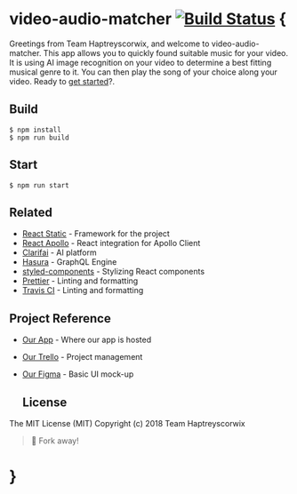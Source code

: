 # video-audio-matcher [![Build Status](https://travis-ci.com/JulienDemarque/JAMstack-hackathon-video-audio-matcher.svg?branch=master)](https://travis-ci.com/JulienDemarque/JAMstack-hackathon-video-audio-matcher) {

Greetings from Team Haptreyscorwix, and welcome to video-audio-matcher.
This app allows you to quickly found suitable music for your video. It is using AI image recognition on your video to determine a best fitting musical genre to it. You can then play the song of your choice along your video. Ready to [get started][1]?.

## Build

```
$ npm install
$ npm run build
```

## Start

```
$ npm run start
```

## Related

- [React Static][2] - Framework for the project
- [React Apollo][3] - React integration for Apollo Client
- [Clarifai][4] - AI platform
- [Hasura][5] - GraphQL Engine
- [styled-components][6] - Stylizing React components
- [Prettier][7] - Linting and formatting
- [Travis CI][8] - Linting and formatting

## Project Reference

- [Our App][1] - Where our app is hosted
- [Our Trello][9] - Project management
- [Our Figma][10] - Basic UI mock-up

	## License


The MIT License (MIT)
Copyright (c) 2018 Team Haptreyscorwix
> :fork_and_knife: Fork away!

# }

[1]: https://zealous-curran-ccefa0.netlify.com
[2]: https://github.com/nozzle/react-static
[3]: https://github.com/apollographql/react-apollo
[4]: https://github.com/Clarifai/clarifai-javascript
[5]: https://github.com/hasura
[6]: https://github.com/styled-components/styled-components
[7]: https://github.com/prettier/prettier
[8]: https://travis-ci.org
[9]: https://trello.com/b/IRt2kuYk/jamstack-hackathon-video-audio-matcher
[10]: https://www.figma.com/file/U0WP1Bju8ZRfYtKaouYQ2LiF/UI?node-id=0%3A1
